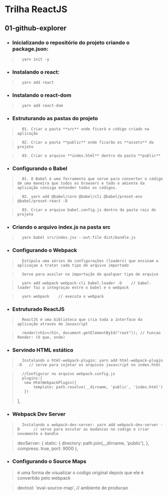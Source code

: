 # Trilha ReactJS

## 01-github-explorer

- ###    Inicializando o repositório do projeto criando o package.json:

>       yarn init -y

- ###   Instalando o react:

>       yarn add react

- ###   Instalando o react-dom

>       yarn add react-dom

- ###   Estruturando as pastas do projeto

>       01. Criar a pasta **src** onde ficará o código criado na aplicação

>       02. Criar a pasta **public** onde ficarão os **assets** do projeto

>       03. Criar o arquivo **index.html** dentro da pasta **public**

- ###   Configurando o Babel
>       01. O Babel é uma ferramento que serve para converter o código de uma maneira que todos os browsers e todo o amiente da aplicação consiga entender todos os códigos.

>       02. yarn add @babel/core @babel/cli @babel/preset-env @babel/preset-react -D

>       03. Criar o arquivo babel.config.js dentro da pasta raiz do projeto

- ###   Criando o arquivo index.js na pasta src
>       yarn babel src/index.jsx --out-file dist/bundle.js

- ###   Configurando o Webpack
>       Estipula uma séries de configurações (loaders) que ensinam a aplicaçao a tratar cada tipo de arquivo importado

>       Serve para auxilar na importação de qualquer tipo de arquivo

>       yarn add webpack webpack-cli babel-loader -D    // babel-loader faz a integraçao entre o babel e o webpack

>       yarn webpack    // executa o webpack

- ###   Estruturado ReactJS
>       ReactJS é uma biblioteca que cria toda a interface da aplicação através do Javascript

>       render(<h1></h1>, document.getElementById("root")); // Funcao Render: (O que, onde)

- ###   Servindo HTML estático
>       Instalando o html-webpack-plugin: yarn add html-webpack-plugin -D   // serve para injetar os arquivos javascript no index.html

>       //Configurar no arquivo webpack.config.js
>       plugins:[
>        new HtmlWebpackPlugin({
>            template: path.resolve(__dirname, 'public', 'index.html')
>        })
>    ],

- ### Webpack Dev Server
>       Instalando o webpack-dev-server: yarn add webpack-dev-server -D      // serve para escutar as mudancas no codigo e criar novamente o bandle

>devServer: {
>    static: {
>        directory: path.join(__dirname, 'public'),
>    },
>    compress: true,
>     port: 9000
> },

- ### Configurando o Source Maps
>   é uma forma de visualizar o codigo original depois que ele é convertido pelo webpack

>   devtool: 'eval-source-map', // ambiente de producao
